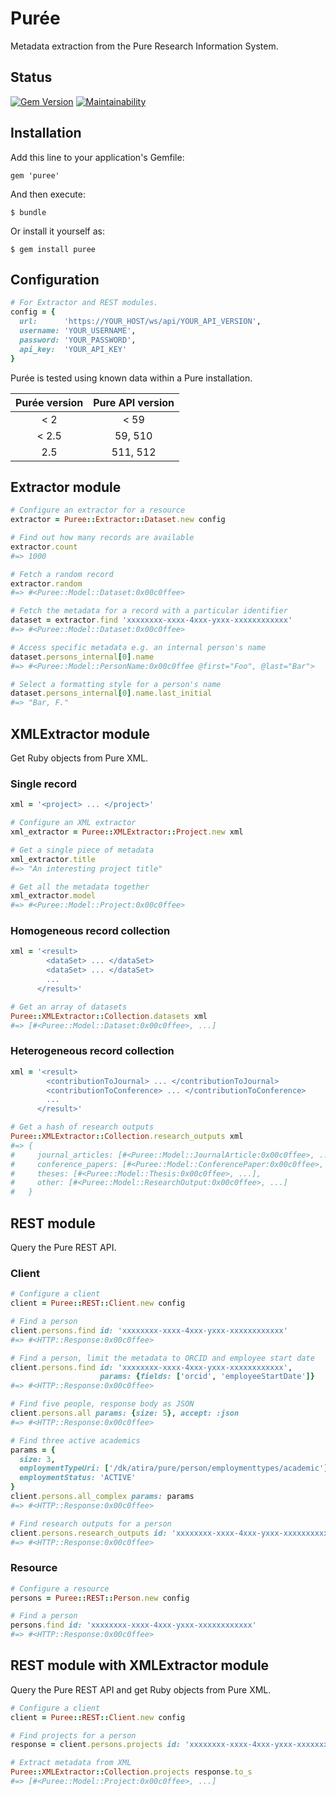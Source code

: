 # Pur&#233;e

Metadata extraction from the Pure Research Information System.

## Status

[![Gem Version](https://badge.fury.io/rb/puree.svg)](https://badge.fury.io/rb/puree)
[![Maintainability](https://api.codeclimate.com/v1/badges/0a0a8249dcadb444eb9e/maintainability)](https://codeclimate.com/github/lulibrary/puree/maintainability)

## Installation

Add this line to your application's Gemfile:

    gem 'puree'

And then execute:

    $ bundle

Or install it yourself as:

    $ gem install puree

## Configuration
```ruby
# For Extractor and REST modules.
config = {
  url:      'https://YOUR_HOST/ws/api/YOUR_API_VERSION',
  username: 'YOUR_USERNAME',
  password: 'YOUR_PASSWORD',
  api_key:  'YOUR_API_KEY'
}
```

Pur&#233;e is tested using known data within a Pure installation.
 
Pur&#233;e version | Pure API version
:---: | :---:
< 2 | < 59
< 2.5 |	59, 510
2.5 |	511, 512

## Extractor module
```ruby
# Configure an extractor for a resource
extractor = Puree::Extractor::Dataset.new config
```

```ruby
# Find out how many records are available
extractor.count
#=> 1000
```

```ruby
# Fetch a random record
extractor.random
#=> #<Puree::Model::Dataset:0x00c0ffee>
```

```ruby
# Fetch the metadata for a record with a particular identifier
dataset = extractor.find 'xxxxxxxx-xxxx-4xxx-yxxx-xxxxxxxxxxxx'
#=> #<Puree::Model::Dataset:0x00c0ffee>
```

```ruby
# Access specific metadata e.g. an internal person's name
dataset.persons_internal[0].name
#=> #<Puree::Model::PersonName:0x00c0ffee @first="Foo", @last="Bar">
```

```ruby
# Select a formatting style for a person's name
dataset.persons_internal[0].name.last_initial
#=> "Bar, F."
```

## XMLExtractor module
Get Ruby objects from Pure XML.

### Single record
```ruby
xml = '<project> ... </project>'
```

```ruby
# Configure an XML extractor
xml_extractor = Puree::XMLExtractor::Project.new xml
```

```ruby
# Get a single piece of metadata
xml_extractor.title
#=> "An interesting project title"
```

```ruby
# Get all the metadata together
xml_extractor.model
#=> #<Puree::Model::Project:0x00c0ffee>
```

### Homogeneous record collection
```ruby
xml = '<result>
        <dataSet> ... </dataSet>
        <dataSet> ... </dataSet>
        ...
      </result>'
```

```ruby
# Get an array of datasets
Puree::XMLExtractor::Collection.datasets xml
#=> [#<Puree::Model::Dataset:0x00c0ffee>, ...]
```

### Heterogeneous record collection
```ruby
xml = '<result>
        <contributionToJournal> ... </contributionToJournal>
        <contributionToConference> ... </contributionToConference>
        ...
      </result>'
```

```ruby
# Get a hash of research outputs
Puree::XMLExtractor::Collection.research_outputs xml
#=> {
#     journal_articles: [#<Puree::Model::JournalArticle:0x00c0ffee>, ...],
#     conference_papers: [#<Puree::Model::ConferencePaper:0x00c0ffee>, ...],
#     theses: [#<Puree::Model::Thesis:0x00c0ffee>, ...],
#     other: [#<Puree::Model::ResearchOutput:0x00c0ffee>, ...]
#   }
```

## REST module
Query the Pure REST API.

### Client
```ruby
# Configure a client
client = Puree::REST::Client.new config
```

```ruby
# Find a person
client.persons.find id: 'xxxxxxxx-xxxx-4xxx-yxxx-xxxxxxxxxxxx'
#=> #<HTTP::Response:0x00c0ffee>
```

```ruby
# Find a person, limit the metadata to ORCID and employee start date
client.persons.find id: 'xxxxxxxx-xxxx-4xxx-yxxx-xxxxxxxxxxxx',
                    params: {fields: ['orcid', 'employeeStartDate']}
#=> #<HTTP::Response:0x00c0ffee>
```

```ruby
# Find five people, response body as JSON
client.persons.all params: {size: 5}, accept: :json
#=> #<HTTP::Response:0x00c0ffee>
```

```ruby
# Find three active academics
params = {
  size: 3,
  employmentTypeUri: ['/dk/atira/pure/person/employmenttypes/academic'],
  employmentStatus: 'ACTIVE'
}
client.persons.all_complex params: params
#=> #<HTTP::Response:0x00c0ffee>
```

```ruby
# Find research outputs for a person
client.persons.research_outputs id: 'xxxxxxxx-xxxx-4xxx-yxxx-xxxxxxxxxxxx'
#=> #<HTTP::Response:0x00c0ffee>
```

### Resource
```ruby
# Configure a resource
persons = Puree::REST::Person.new config
```

```ruby
# Find a person
persons.find id: 'xxxxxxxx-xxxx-4xxx-yxxx-xxxxxxxxxxxx'
#=> #<HTTP::Response:0x00c0ffee>
```

## REST module with XMLExtractor module
Query the Pure REST API and get Ruby objects from Pure XML.

```ruby
# Configure a client
client = Puree::REST::Client.new config
```

```ruby
# Find projects for a person
response = client.persons.projects id: 'xxxxxxxx-xxxx-4xxx-yxxx-xxxxxxxxxxxx'
```

```ruby
# Extract metadata from XML
Puree::XMLExtractor::Collection.projects response.to_s
#=> [#<Puree::Model::Project:0x00c0ffee>, ...]
```